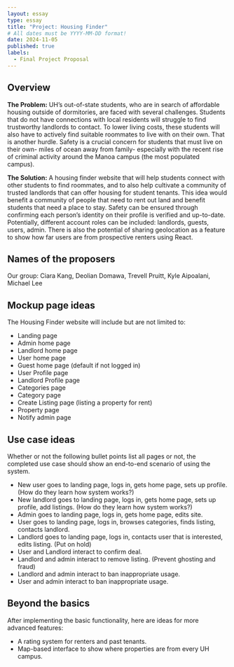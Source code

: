 ```yaml
---
layout: essay
type: essay
title: "Project: Housing Finder"
# All dates must be YYYY-MM-DD format!
date: 2024-11-05
published: true
labels:
  - Final Project Proposal
---
```


## Overview

**The Problem:** UH’s out-of-state students, who are in search of affordable housing outside of dormitories, are faced with several challenges. Students that do not have connections with local residents will struggle to find trustworthy landlords to contact. To lower living costs, these students will also have to actively find suitable roommates to live with on their own. That is another hurdle. Safety is a crucial concern for students that must live on their own- miles of ocean away from family- especially with the recent rise of criminal activity around the Manoa campus (the most populated campus).

**The Solution:** A housing finder website that will help students connect with other students to find roommates, and to also help cultivate a community of trusted landlords that can offer housing for student tenants. This idea would benefit a community of people that need to rent out land and benefit students that need a place to stay. Safety can be ensured through confirming each person’s identity on their profile is verified and up-to-date. Potentially, different account roles can be included: landlords, guests, users, admin. There is also the potential of sharing geolocation as a feature to show how far users are from prospective renters using React.

## Names of the proposers

Our group: Ciara Kang, Deolian Domawa, Trevell Pruitt, Kyle Aipoalani, Michael Lee

## Mockup page ideas

The Housing Finder website will include but are not limited to:
* Landing page
* Admin home page
* Landlord home page
* User home page
* Guest home page (default if not logged in)
* User Profile page
* Landlord Profile page
* Categories page
* Category page
* Create Listing page (listing a property for rent)
* Property page
* Notify admin page

## Use case ideas

Whether or not the following bullet points list all pages or not, the completed use case should show an end-to-end scenario of using the system.

* New user goes to landing page, logs in, gets home page, sets up profile. (How do they learn how system works?)
* New landlord goes to landing page, logs in, gets home page, sets up profile, add listings. (How do they learn how system works?)
* Admin goes to landing page, logs in, gets home page, edits site.
* User goes to landing page, logs in, browses categories, finds listing, contacts landlord.
* Landlord goes to landing page, logs in, contacts user that is interested, edits listing. (Put on hold)
* User and Landlord interact to confirm deal.
* Landlord and admin interact to remove listing. (Prevent ghosting and fraud)
* Landlord and admin interact to ban inappropriate usage.
* User and admin interact to ban inappropriate usage.


## Beyond the basics

After implementing the basic functionality, here are ideas for more advanced features:

* A rating system for renters and past tenants.
* Map-based interface to show where properties are from every UH campus.
